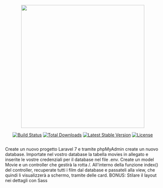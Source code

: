 <p align="center"><a href="https://laravel.com" target="_blank"><img src="https://raw.githubusercontent.com/laravel/art/master/logo-lockup/5%20SVG/2%20CMYK/1%20Full%20Color/laravel-logolockup-cmyk-red.svg" width="400"></a></p>

<p align="center">
<a href="https://travis-ci.org/laravel/framework"><img src="https://travis-ci.org/laravel/framework.svg" alt="Build Status"></a>
<a href="https://packagist.org/packages/laravel/framework"><img src="https://poser.pugx.org/laravel/framework/d/total.svg" alt="Total Downloads"></a>
<a href="https://packagist.org/packages/laravel/framework"><img src="https://poser.pugx.org/laravel/framework/v/stable.svg" alt="Latest Stable Version"></a>
<a href="https://packagist.org/packages/laravel/framework"><img src="https://poser.pugx.org/laravel/framework/license.svg" alt="License"></a>
</p>

## 

Create un nuovo progetto Laravel 7 e tramite phpMyAdmin create un nuovo database.
Importate nel vostro database la tabella movies in allegato e inserite le vostre credenziali per il database nel file .env.
Create un model Movie e un controller che gestirà la rotta /.
All'interno della funzione index() del controller, recuperate tutti i film dal database e passateli alla view,
che quindi li visualizzerà a schermo, tramite delle card.
BONUS:
Stilare il layout nei dettagli con Sass
